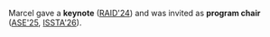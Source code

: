 Marcel gave a <b>keynote</b> ([RAID'24](https://raid2024.github.io/program.html)) and was invited as <b>program chair</b> ([ASE'25](https://conf.researchr.org/committee/ase-2025/ase-2025-organizing-committee), [ISSTA'26](https://www.issta.org/#upcoming)).
